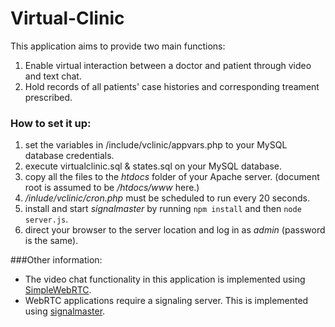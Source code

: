 # Virtual-Clinic
This application aims to provide two main functions: 

1. Enable virtual interaction between a doctor and patient through video and text chat.
2. Hold records of all patients' case histories and corresponding treament prescribed.

### How to set it up:
1. set the variables in /include/vclinic/appvars.php to your MySQL database credentials.
2. execute virtualclinic.sql & states.sql on your MySQL database.
3. copy all the files to the *htdocs* folder of your Apache server. (document root is assumed to be */htdocs/www* here.)
4. */inlude/vclinic/cron.php* must be scheduled to run every 20 seconds.
5. install and start *signalmaster* by running `npm install` and then `node server.js`.
6. direct your browser to the server location and log in as *admin* (password is the same).

###Other information:
* The video chat functionality in this application is implemented using [SimpleWebRTC](https://github.com/henrikjoreteg/SimpleWebRTC).
* WebRTC applications require a signaling server. This is implemented using [signalmaster](https://github.com/andyet/signalmaster).
